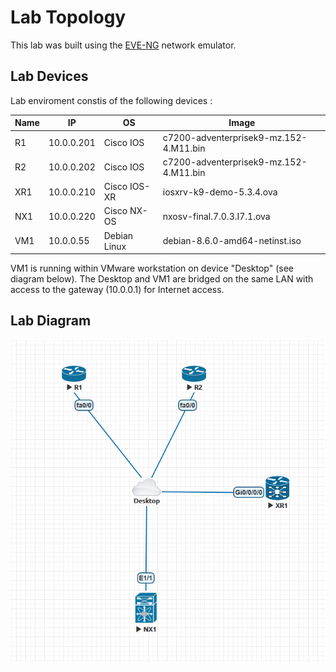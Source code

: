 # Lab Topology

This lab was built using the [EVE-NG](http://www.eve-ng.net) network emulator.

## Lab Devices

Lab enviroment constis of the following devices :

| Name  | IP         | OS            | Image                                     | 
| ----  | ---------- | ------------- | ----------------------------------------- |
| R1    | 10.0.0.201 | Cisco IOS     | c7200-adventerprisek9-mz.152-4.M11.bin    |
| R2    | 10.0.0.202 | Cisco IOS     | c7200-adventerprisek9-mz.152-4.M11.bin    |
| XR1   | 10.0.0.210 | Cisco IOS-XR  | iosxrv-k9-demo-5.3.4.ova                  |
| NX1   | 10.0.0.220 | Cisco NX-OS   | nxosv-final.7.0.3.I7.1.ova                |
| VM1   | 10.0.0.55  | Debian Linux  | debian-8.6.0-amd64-netinst.iso            |

VM1 is running within VMware workstation on device "Desktop" (see diagram below).  The Desktop and VM1 are bridged on the same LAN with access to the gateway (10.0.0.1) for Internet access.

## Lab Diagram

![Lab](https://github.com/netesc/ipspace/blob/master/lab/lab.PNG)
